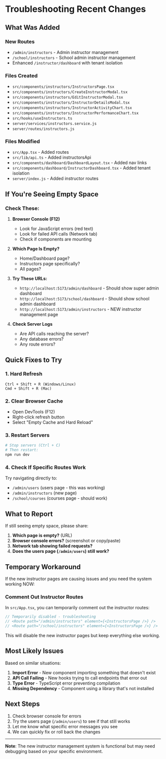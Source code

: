 # Troubleshooting Recent Changes

## What Was Added

### New Routes
- `/admin/instructors` - Admin instructor management
- `/school/instructors` - School admin instructor management
- Enhanced `/instructor/dashboard` with tenant isolation

### Files Created
- `src/components/instructors/InstructorsPage.tsx`
- `src/components/instructors/CreateInstructorModal.tsx`
- `src/components/instructors/EditInstructorModal.tsx`
- `src/components/instructors/InstructorDetailsModal.tsx`
- `src/components/instructors/InstructorActivityChart.tsx`
- `src/components/instructors/InstructorPerformanceChart.tsx`
- `src/hooks/useInstructors.ts`
- `server/services/instructors.service.js`
- `server/routes/instructors.js`

### Files Modified
- `src/App.tsx` - Added routes
- `src/lib/api.ts` - Added instructorsApi
- `src/components/dashboard/DashboardLayout.tsx` - Added nav links
- `src/components/dashboard/InstructorDashboard.tsx` - Added tenant isolation
- `server/index.js` - Added instructor routes

## If You're Seeing Empty Space

### Check These:

1. **Browser Console (F12)**
   - Look for JavaScript errors (red text)
   - Look for failed API calls (Network tab)
   - Check if components are mounting

2. **Which Page Is Empty?**
   - Home/Dashboard page?
   - Instructors page specifically?
   - All pages?

3. **Try These URLs:**
   - `http://localhost:5173/admin/dashboard` - Should show super admin dashboard
   - `http://localhost:5173/school/dashboard` - Should show school admin dashboard
   - `http://localhost:5173/admin/instructors` - NEW instructor management page

4. **Check Server Logs**
   - Are API calls reaching the server?
   - Any database errors?
   - Any route errors?

## Quick Fixes to Try

### 1. Hard Refresh
```
Ctrl + Shift + R (Windows/Linux)
Cmd + Shift + R (Mac)
```

### 2. Clear Browser Cache
- Open DevTools (F12)
- Right-click refresh button
- Select "Empty Cache and Hard Reload"

### 3. Restart Servers
```bash
# Stop servers (Ctrl + C)
# Then restart:
npm run dev
```

### 4. Check If Specific Routes Work
Try navigating directly to:
- `/admin/users` (users page - this was working)
- `/admin/instructors` (new page)
- `/school/courses` (courses page - should work)

## What to Report

If still seeing empty space, please share:

1. **Which page is empty?** (URL)
2. **Browser console errors?** (screenshot or copy/paste)
3. **Network tab showing failed requests?**
4. **Does the users page (`/admin/users`) still work?**

## Temporary Workaround

If the new instructor pages are causing issues and you need the system working NOW:

### Comment Out Instructor Routes
In `src/App.tsx`, you can temporarily comment out the instructor routes:

```typescript
// Temporarily disabled - troubleshooting
// <Route path="/admin/instructors" element={<InstructorsPage />} />
// <Route path="/school/instructors" element={<InstructorsPage />} />
```

This will disable the new instructor pages but keep everything else working.

## Most Likely Issues

Based on similar situations:

1. **Import Error** - New component importing something that doesn't exist
2. **API Call Failing** - New hooks trying to call endpoints that error out
3. **Type Error** - TypeScript error preventing compilation
4. **Missing Dependency** - Component using a library that's not installed

## Next Steps

1. Check browser console for errors
2. Try the users page (`/admin/users`) to see if that still works
3. Let me know what specific error messages you see
4. We can quickly fix or roll back the changes

---

**Note**: The new instructor management system is functional but may need debugging based on your specific environment.

